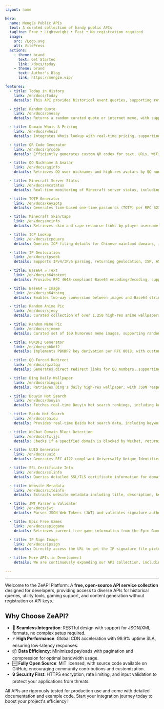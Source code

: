 ```yaml
---
layout: home

hero:
  name: MengZe Public APIs
  text: A curated collection of handy public APIs
  tagline: Free • Lightweight • Fast • No registration required
  image:
    src: /Logo.svg
    alt: VitePress
  actions:
    - theme: brand
      text: Get Started
      link: /docs/today
    - theme: brand
      text: Author's Blog
      link: https://mengze.vip/

features:
  - title: Today in History
    link: /en/docs/today
    details: This API provides historical event queries, supporting retrieval of significant events, celebrity birthdays, and historical facts by date, ideal for education, content generation, and calendar app integration.

  - title: Random Quote
    link: /en/docs/onesay
    details: Returns a random curated quote or internet meme, with support for multi-language and theme filtering, suitable for inspirational apps, social sharing, and daily push notifications.

  - title: Domain Whois & Pricing
    link: /en/docs/whois
    details: Integrates Whois lookup with real-time pricing, supporting domain registration info retrieval, availability checks, and price comparisons across registrars, aiding domain management and e-commerce platforms.

  - title: QR Code Generator
    link: /en/docs/qrcode
    details: Efficiently generates custom QR codes for text, URLs, WiFi configs, and more, with high-resolution output and error correction levels, perfect for marketing and payment scenarios.

  - title: QQ Nickname & Avatar
    link: /en/docs/qqinfo
    details: Retrieves QQ user nicknames and high-res avatars by QQ number, supporting batch queries and cache optimization, ideal for social app integration and user verification.

  - title: Minecraft Server Status
    link: /en/docs/mcstatus
    details: Real-time monitoring of Minecraft server status, including online players, version info, and latency metrics, supporting Java and Bedrock Editions, suitable for gaming platforms.

  - title: TOTP Generator
    link: /en/docs/key2otp
    details: Generates time-based one-time passwords (TOTP) per RFC 6238, with customizable keys and time steps, enhancing two-factor authentication security.

  - title: Minecraft Skin/Cape
    link: /en/docs/mcinfo
    details: Retrieves skin and cape resource links by player username or UUID, supporting official verification and custom rendering, ideal for gaming communities and personalization services.

  - title: ICP Lookup
    link: /en/docs/icpquery
    details: Queries ICP filing details for Chinese mainland domains, including filing number, sponsor, and approval status, compliant with regulations, suitable for compliance tools.

  - title: IP Geolocation
    link: /en/docs/ipseek
    details: Supports IPv4/IPv6 parsing, returning geolocation, ISP, ASN, and coordinates with high-accuracy database updates, ideal for log analysis and anti-fraud systems.

  - title: Base64 ⇄ Text
    link: /en/docs/b64totext
    details: Provides RFC 4648-compliant Base64 encoding/decoding, supporting UTF-8 and multi-byte characters, suitable for data transmission and encryption applications.

  - title: Base64 ⇄ Image
    link: /en/docs/b64toimg
    details: Enables two-way conversion between images and Base64 strings, supporting JPEG/PNG formats, real-time previews, and batch processing, optimized for mobile integration.

  - title: Random Anime Pic
    link: /en/docs/sjecy
    details: Curated collection of over 1,250 high-res anime wallpapers, supporting random selection and resolution filtering, ideal for desktop beautification and content recommendation engines.

  - title: Random Meme Pic
    link: /en/docs/sjmeme
    details: Curated set of 169 humorous meme images, supporting random distribution and tag-based filtering, enhancing social media interaction and entertainment apps.

  - title: PBKDF2 Generator
    link: /en/docs/pbkdf2
    details: Implements PBKDF2 key derivation per RFC 8018, with customizable iterations, salt, and hash algorithms, ensuring best practices for secure password storage.

  - title: QQ Forced Redirect
    link: /en/docs/qzztqq
    details: Generates direct redirect links for QQ numbers, supporting friend adding, private chats, and group chats, simplifying user interaction and improving mobile compatibility.

  - title: Bing Daily Wallpaper
    link: /en/docs/bingpic
    details: Retrieves Bing's daily high-res wallpaper, with JSON responses including image URL, copyright info, and description, suitable for dynamic backgrounds and content aggregation.

  - title: Douyin Hot Search
    link: /en/docs/douyin
    details: Fetches real-time Douyin hot search rankings, including keywords, popularity metrics, and search links, ideal for social media monitoring and trend analysis.

  - title: Baidu Hot Search
    link: /en/docs/baidu
    details: Provides real-time Baidu hot search data, including keywords, descriptions, images, and popularity metrics, with web and mobile search links, suitable for content aggregation and trend tracking.

  - title: WeChat Domain Block Detection
    link: /en/docs/txljjc
    details: Checks if a specified domain is blocked by WeChat, returning status codes and result info, ideal for compliance checks and link safety verification.

  - title: UUID Generator
    link: /en/docs/uuid
    details: Generates RFC 4122 compliant Universally Unique Identifiers (UUIDs), supporting multiple versions (v1/v4) and batch generation, ideal for distributed systems and data deduplication.

  - title: SSL Certificate Info
    link: /en/docs/sslinfo
    details: Queries detailed SSL/TLS certificate information for domains, including issuer, validity period, encryption algorithms, and certificate chain, suitable for security audits and certificate monitoring.

  - title: Website Metadata
    link: /en/docs/siteinfo
    details: Extracts website metadata including title, description, keywords, favicon, and Open Graph tags, with customizable User-Agent and timeout settings, ideal for content analysis and SEO tools.

  - title: JWT Parser & Validator
    link: /en/docs/jwt
    details: Parses JSON Web Tokens (JWT) and validates signature authenticity, supporting algorithms like HS256/RS256, returns payload information and validation results, suitable for authentication debugging.

  - title: Epic Free Games
    link: /en/docs/epicgame
    details: Retrieves current free game information from the Epic Games Store, including title, description, original price, free period, and cover images, ideal for gaming news aggregation and push services.
    
  - title: IP Sign Image
    link: /en/docs/ipsign
    details: Directly access the URL to get the IP signature file picture, support weather and IP positioning

  - title: More APIs in Development
    details: We are continuously expanding our API collection, including AI integration and advanced data analytics features. Stay tuned for updates in our changelog.

---
```


<hr />

Welcome to the ZeAPI Platform: A **free, open-source API service collection** designed for developers, providing access to diverse APIs for historical queries, utility tools, gaming support, and content generation without registration or API keys.

## Why Choose ZeAPI?
- 🚀 **Seamless Integration**: RESTful design with support for JSON/XML formats, no complex setup required.
- ⚡ **High Performance**: Global CDN acceleration with 99.9% uptime SLA, ensuring low-latency responses.
- 📦 **Data Efficiency**: Minimized payloads with pagination and compression for optimal bandwidth usage.
- 🆓 **Fully Open Source**: MIT licensed, with source code available on GitHub, encouraging community contributions and customization.
- 🔒 **Security First**: HTTPS encryption, rate limiting, and input validation to protect your applications from threats.

All APIs are rigorously tested for production use and come with detailed documentation and example code. Start your integration journey today to boost your project's efficiency!

<Sponsors />

<Confetti />